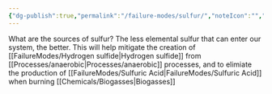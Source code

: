 ```yaml
---
{"dg-publish":true,"permalink":"/failure-modes/sulfur/","noteIcon":"","created":"2025-01-10T15:30:53.573-06:00"}
---
```


What are the sources of sulfur?
The less elemental sulfur that can enter our system, the better. This will help mitigate the creation of [[FailureModes/Hydrogen sulfide\|Hydrogen sulfide]] from [[Processes/anaerobic\|Processes/anaerobic]] processes, and to elimiate the production of [[FailureModes/Sulfuric Acid\|FailureModes/Sulfuric Acid]] when burning [[Chemicals/Biogasses\|Biogasses]]